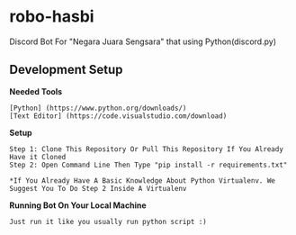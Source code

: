 # robo-hasbi
Discord Bot For "Negara Juara Sengsara" that using Python(discord.py)

## Development Setup

__Needed Tools__

```
[Python] (https://www.python.org/downloads/)
[Text Editor] (https://code.visualstudio.com/download)
```

__Setup__

```
Step 1: Clone This Repository Or Pull This Repository If You Already Have it Cloned
Step 2: Open Command Line Then Type "pip install -r requirements.txt"

*If You Already Have A Basic Knowledge About Python Virtualenv. We Suggest You To Do Step 2 Inside A Virtualenv
```

__Running Bot On Your Local Machine__

```
Just run it like you usually run python script :)
```